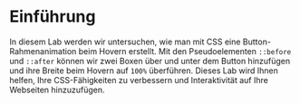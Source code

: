 # Einführung

In diesem Lab werden wir untersuchen, wie man mit CSS eine Button-Rahmenanimation beim Hovern erstellt. Mit den Pseudoelementen `::before` und `::after` können wir zwei Boxen über und unter dem Button hinzufügen und ihre Breite beim Hovern auf `100%` überführen. Dieses Lab wird Ihnen helfen, Ihre CSS-Fähigkeiten zu verbessern und Interaktivität auf Ihre Webseiten hinzuzufügen.
